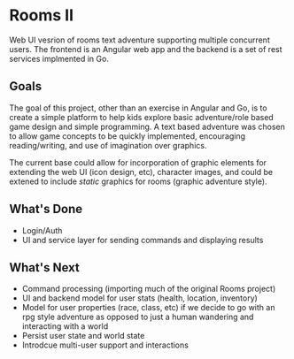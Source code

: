# Rooms II
Web UI vesrion of rooms text adventure supporting multiple concurrent users.  The frontend is an Angular web app and the backend is a set of rest services implmented in Go.

## Goals

The goal of this project, other than an exercise in Angular and Go, is to create a simple platform to help kids explore basic adventure/role based game design and simple programming. A text based adventure was chosen to allow game concepts to be quickly implemented, encouraging reading/writing, and use of imagination over graphics.

The current base could allow for incorporation of graphic elements for extending the web UI (icon design, etc), character images, and could be extened to include _static_ graphics for rooms (graphic adventure style).

## What's Done

- Login/Auth
- UI and service layer for sending commands and displaying results

## What's Next

- Command processing (importing much of the original Rooms project)
- UI and backend model for user stats (health, location, inventory)
- Model for user properties (race, class, etc) if we decide to go with an rpg style adventure as opposed to just a human wandering and interacting with a world
- Persist user state and world state
- Introdcue multi-user support and interactions

